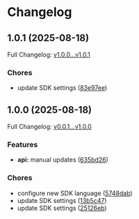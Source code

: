 # Changelog

## 1.0.1 (2025-08-18)

Full Changelog: [v1.0.0...v1.0.1](https://github.com/CASParser/cas-parser-python/compare/v1.0.0...v1.0.1)

### Chores

* update SDK settings ([83e97ee](https://github.com/CASParser/cas-parser-python/commit/83e97eef5fe5c02d181c8eeea271f661cd4b8830))

## 1.0.0 (2025-08-18)

Full Changelog: [v0.0.1...v1.0.0](https://github.com/CASParser/cas-parser-python/compare/v0.0.1...v1.0.0)

### Features

* **api:** manual updates ([635bd26](https://github.com/CASParser/cas-parser-python/commit/635bd26431623f00d3af06a3256c2b7085c83487))


### Chores

* configure new SDK language ([5748dab](https://github.com/CASParser/cas-parser-python/commit/5748dab8b8241dc537456d9b8c1dae3c0e4a5d5a))
* update SDK settings ([13b5c47](https://github.com/CASParser/cas-parser-python/commit/13b5c470a31ac72d95078236e0e16b76e753939e))
* update SDK settings ([25126eb](https://github.com/CASParser/cas-parser-python/commit/25126eb2330f0e84bd4dd9e814e6a2e5b2ebbddc))
